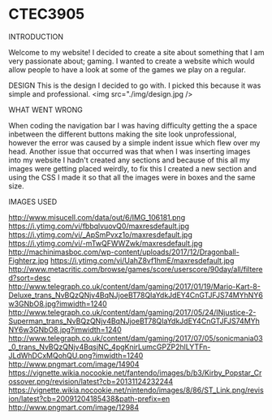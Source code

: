 # CTEC3905

INTRODUCTION

Welcome to my website! I decided to create a site about something that I am very passionate about; gaming. I wanted to create a website which would allow people to have a look at some of the games we play on a regular.

DESIGN
This is the design I decided to go with. I picked this because it was simple and professional. 
<img src="./img/design.jpg />


WHAT WENT WRONG

When coding the navigation bar I was having difficulty getting the a space inbetween the different buttons making the site look unprofessional, however the error was caused  by a simple indent issue which flew over my head.
Another issue that occurred was that when I was inserting images into my website I hadn't created any sections and because of this all my images were getting placed weirdly, to fix this I created a new section and using the CSS I made it so that all the images were in boxes and the same size.



















IMAGES USED

http://www.misucell.com/data/out/6/IMG_106181.png
https://i.ytimg.com/vi/fbbqlvuovQ0/maxresdefault.jpg
https://i.ytimg.com/vi/_ApSmPvxz1o/maxresdefault.jpg
https://i.ytimg.com/vi/-mTwQFWWZwk/maxresdefault.jpg
http://machinimasboc.com/wp-content/uploads/2017/12/Dragonball-Fighterz.jpg
https://i.ytimg.com/vi/UahZ8vf1hmE/maxresdefault.jpg
http://www.metacritic.com/browse/games/score/userscore/90day/all/filtered?sort=desc
http://www.telegraph.co.uk/content/dam/gaming/2017/01/19/Mario-Kart-8-Deluxe_trans_NvBQzQNjv4BqNJjoeBT78QIaYdkJdEY4CnGTJFJS74MYhNY6w3GNbO8.jpg?imwidth=1240
http://www.telegraph.co.uk/content/dam/gaming/2017/05/24/INjustice-2-Superman_trans_NvBQzQNjv4BqNJjoeBT78QIaYdkJdEY4CnGTJFJS74MYhNY6w3GNbO8.jpg?imwidth=1240
http://www.telegraph.co.uk/content/dam/gaming/2017/07/05/sonicmania03_0_trans_NvBQzQNjv4BqsjNC_4pgKnirLumcGPZP2hlLYTFn-JLdWhDCxMQohQU.png?imwidth=1240
http://www.pngmart.com/image/14904
https://vignette.wikia.nocookie.net/fantendo/images/b/b3/Kirby_Popstar_Crossover.png/revision/latest?cb=20131124232244
https://vignette.wikia.nocookie.net/nintendo/images/8/86/ST_Link.png/revision/latest?cb=20091204185438&path-prefix=en
http://www.pngmart.com/image/12984

